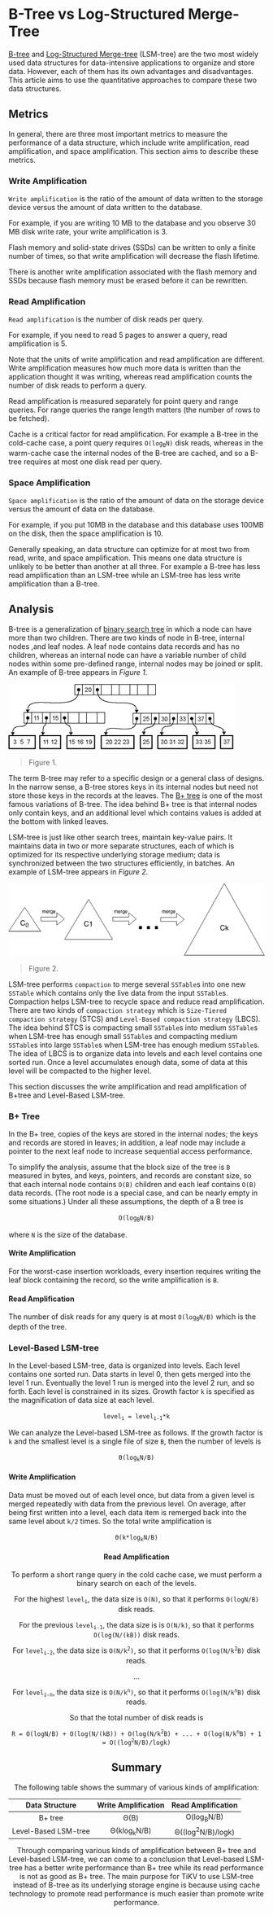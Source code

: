 # B-Tree vs Log-Structured Merge-Tree

[B-tree](https://en.wikipedia.org/wiki/B-tree) and [Log-Structured Merge-tree](https://en.wikipedia.org/wiki/Log-structured_merge-tree) (LSM-tree) are the two most widely used data structures for data-intensive applications to organize and store data. However, each of them has its own advantages and disadvantages. This article aims to use the quantitative approaches to compare these two data structures. 

## Metrics

In general, there are three most important metrics to measure the performance of a data structure, which include write amplification, read amplification, and space amplification. This section aims to describe these metrics. 

### Write Amplification

`Write amplification` is the ratio of the amount of data written to the storage device versus the amount of data written to the database. 

For example, if you are writing 10 MB to the database and you observe 30 MB disk write rate, your write amplification is 3.

Flash memory and solid-state drives (SSDs) can be written to only a finite number of times, so that write amplification will decrease the flash lifetime.

There is another write amplification associated with the flash memory and SSDs because flash memory must be erased before it can be rewritten.

### Read Amplification

`Read amplification` is the number of disk reads per query. 

For example, if you need to read 5 pages to answer a query, read amplification is 5. 

Note that the units of write amplification and read amplification are different. Write amplification measures how much more data is written than the application thought it was writing, whereas read amplification counts the number of disk reads to perform a query.

Read amplification is measured separately for point query and range queries. For range queries the range length matters (the number of rows to be fetched). 

Cache is a critical factor for read amplification. For example a B-tree in the cold-cache case, a point query requires <code>O(log<sub>B</sub>N)</code> disk reads, whereas in the warm-cache case the internal nodes of the B-tree are cached, and so a B-tree requires at most one disk read per query.

### Space Amplification

`Space amplification` is the ratio of the amount of data on the storage device versus the amount of data on the database. 

For example, if you put 10MB in the database and this database uses 100MB on the disk, then the space amplification is 10.

Generally speaking,  an data structure can optimize for at most two from read, write, and space amplification. This means one data structure is unlikely to be better than another at all three. For example a B-tree has less read amplification than an LSM-tree while an LSM-tree has less write amplification than a B-tree. 

## Analysis

B-tree is a generalization of [binary search tree](https://en.wikipedia.org/wiki/Binary_search_tree) in which a node can have more than two children. There are two kinds of node in B-tree, internal nodes ,and leaf nodes. A leaf node contains data records and has no children, whereas an internal node can have a variable number of child nodes within some pre-defined range, internal nodes may be joined or split. An example of B-tree appears in *Figure 1*.

![](B-trees.gif)

> Figure 1. 

The term B-tree may refer to a specific design or a general class of designs. In the narrow sense, a B-tree stores keys in its internal nodes but need not store those keys in the records at the leaves. The [B+ tree](https://en.wikipedia.org/wiki/B%2B_tree#Insertion) is one of the most famous variations of B-tree. The idea behind B+ tree is that internal nodes only contain keys, and an additional level which contains values is added at the bottom with linked leaves.

LSM-tree is just like other search trees, maintain key-value pairs. It maintains data in two or more separate structures, each of which is optimized for its respective underlying storage medium; data is synchronized between the two structures efficiently, in batches. An example of LSM-tree appears in *Figure 2*.

![](LSM_Tree.png)

> Figure 2. 

LSM-tree performs `compaction` to merge several `SSTable`s into one new `SSTable` which contains only the live data from the input `SSTable`s. Compaction helps LSM-tree to recycle space and reduce read amplification. There are two kinds of `compaction strategy` which is `Size-Tiered compaction strategy` (STCS) and `Level-Based compaction strategy` (LBCS). The idea behind STCS is compacting small `SSTable`s into medium `SSTable`s when LSM-tree has enough small `SSTable`s and compacting medium `SSTable`s into large `SSTable`s when LSM-tree has enough medium `SSTable`s. The idea of LBCS is to organize data into levels and each level contains one sorted run. Once a level accumulates enough data, some of data at this level will be compacted to the higher level.

This section discusses the write amplification and read amplification of B+tree and Level-Based LSM-tree. 

### B+ Tree

In the B+ tree, copies of the keys are stored in the internal nodes; the keys and records are stored in leaves; in addition, a leaf node may include a pointer to the next leaf node to increase sequential access performance.

To simplify the analysis, assume that the block size of the tree is `B` measured in bytes, and keys, pointers, and records are constant size, so that each internal node contains `O(B)` children and each leaf contains `O(B)` data records. (The root node is a special case, and can be nearly empty in some situations.) Under all these assumptions, the depth of a B tree is 

<center><code>O(log<sub>B</sub>N/B)</code></center>

where `N` is the size of the database.

#### Write Amplification

For the worst-case insertion workloads, every insertion requires writing the leaf block containing the record, so the write amplification is `B`.

#### Read Amplification

The number of disk reads for any query is at most <code>O(log<sub>B</sub>N/B)</code> which is the depth of the tree. 

### Level-Based LSM-tree

In the Level-based LSM-tree, data is organized into levels. Each level contains one sorted run. Data starts in level 0, then gets merged into the level 1 run. Eventually the level 1 run is merged into the level 2 run, and so forth. Each level is constrained in its sizes. Growth factor `k` is specified as the magnification of data size at each level.

<center><code>level<sub>i</sub> = level<sub>i-1</sub>*k</code></center>

We can analyze the Level-based LSM-tree as follows. If the growth factor is `k` and the smallest level is a single file of size `B`, then the number of levels is 

<center><code>Θ(log<sub>k</sub>N/B)</code></center>

#### Write Amplification

Data must be moved out of each level once, but data from a given level is merged repeatedly with data from the previous level. On average, after being first written into a level, each data item is remerged back into the same level about `k/2` times. So the total write amplification is 

<center><code>Θ(k*log<sub>k</sub>N/B)</code><center>

#### Read Amplification

To perform a short range query in the cold cache case, we must perform a binary search
on each of the levels.

For the highest <code>level<sub>i</sub></code>, the data size is `O(N)`, so that it performs `O(logN/B)` disk reads. 

For the previous <code>level<sub>i-1</sub></code>, the data size is is `O(N/k)`, so that it performs `O(log(N/(kB))` disk reads. 

For <code>level<sub>i-2</sub></code>, the data size is <code>O(N/k<sup>2</sup>)</code>, so that it performs <code>O(log(N/k<sup>2</sup>B)</code> disk reads.

…

For <code>level<sub>i-n</sub></code>, the data size is <code>O(N/k<sup>n</sup>)</code>, so that it performs <code>O(log(N/k<sup>n</sup>B)</code> disk reads.

So that the total number of disk reads is 

<center><code>R = O(logN/B) + O(log(N/(kB)) + O(log(N/k<sup>2</sup>B) + ... + O(log(N/k<sup>n</sup>B) + 1 = O((log<sup>2</sup>N/B)/logk)</code></center>

## Summary

The following table shows the summary of various kinds of amplification:

|    Data Structure    |  Write Amplification   |      Read Amplification      |
| :------------------: | :--------------------: | :--------------------------: |
|       B+ tree        |          Θ(B)          |    O(log<sub>B</sub>N/B)     |
| Level-Based LSM-tree | Θ(klog<sub>k</sub>N/B) | Θ((log<sup>2</sup>N/B)/logk) |

Through comparing various kinds of amplification between B+ tree and Level-based LSM-tree, we can come to a conclusion that Level-based LSM-tree has a better write performance than B+ tree while its read performance is not as good as B+ tree. The main purpose for TiKV to use LSM-tree instead of B-tree as its underlying storage engine is because using cache technology to promote read performance is much easier than promote write performance.